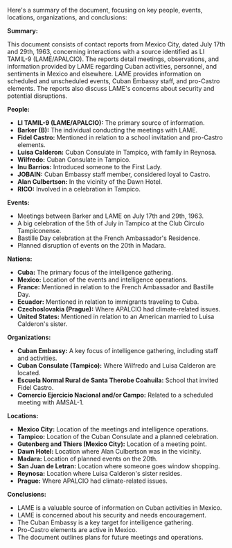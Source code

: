 Here's a summary of the document, focusing on key people, events, locations, organizations, and conclusions:

**Summary:**

This document consists of contact reports from Mexico City, dated July 17th and 29th, 1963, concerning interactions with a source identified as LI TAMIL-9 (LAME/APALCIO). The reports detail meetings, observations, and information provided by LAME regarding Cuban activities, personnel, and sentiments in Mexico and elsewhere. LAME provides information on scheduled and unscheduled events, Cuban Embassy staff, and pro-Castro elements. The reports also discuss LAME's concerns about security and potential disruptions.

**People:**

*   **LI TAMIL-9 (LAME/APALCIO):** The primary source of information.
*   **Barker (B):** The individual conducting the meetings with LAME.
*   **Fidel Castro:** Mentioned in relation to a school invitation and pro-Castro elements.
*   **Luisa Calderon:** Cuban Consulate in Tampico, with family in Reynosa.
*   **Wilfredo:** Cuban Consulate in Tampico.
*   **Inu Barrios:** Introduced someone to the First Lady.
*   **JOBAIN:** Cuban Embassy staff member, considered loyal to Castro.
*   **Alan Culbertson:** In the vicinity of the Dawn Hotel.
*   **RICO:** Involved in a celebration in Tampico.

**Events:**

*   Meetings between Barker and LAME on July 17th and 29th, 1963.
*   A big celebration of the 5th of July in Tampico at the Club Circulo Tampiconense.
*   Bastille Day celebration at the French Ambassador's Residence.
*   Planned disruption of events on the 20th in Madara.

**Nations:**

*   **Cuba:** The primary focus of the intelligence gathering.
*   **Mexico:** Location of the events and intelligence operations.
*   **France:** Mentioned in relation to the French Ambassador and Bastille Day.
*   **Ecuador:** Mentioned in relation to immigrants traveling to Cuba.
*   **Czechoslovakia (Prague):** Where APALCIO had climate-related issues.
*   **United States:** Mentioned in relation to an American married to Luisa Calderon's sister.

**Organizations:**

*   **Cuban Embassy:** A key focus of intelligence gathering, including staff and activities.
*   **Cuban Consulate (Tampico):** Where Wilfredo and Luisa Calderon are located.
*   **Escuela Normal Rural de Santa Therobe Coahuila:** School that invited Fidel Castro.
*   **Comercio Ejercicio Nacional and/or Campo:** Related to a scheduled meeting with AMSAL-1.

**Locations:**

*   **Mexico City:** Location of the meetings and intelligence operations.
*   **Tampico:** Location of the Cuban Consulate and a planned celebration.
*   **Gutenberg and Thiers (Mexico City):** Location of a meeting point.
*   **Dawn Hotel:** Location where Alan Culbertson was in the vicinity.
*   **Madara:** Location of planned events on the 20th.
*   **San Juan de Letran:** Location where someone goes window shopping.
*   **Reynosa:** Location where Luisa Calderon's sister resides.
*   **Prague:** Where APALCIO had climate-related issues.

**Conclusions:**

*   LAME is a valuable source of information on Cuban activities in Mexico.
*   LAME is concerned about his security and needs encouragement.
*   The Cuban Embassy is a key target for intelligence gathering.
*   Pro-Castro elements are active in Mexico.
*   The document outlines plans for future meetings and operations.
